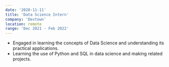 ```yaml
---
date: '2020-11-11'
title: 'Data Science Intern'
company: 'Devtown'
location: remote
range: 'Dec 2021 - Feb 2022'
---
```


- Engaged in learning the concepts of Data Science and understanding its practical applications.
- Learning the use of Python and SQL in data science and making related projects.
